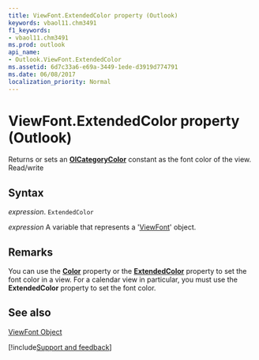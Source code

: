 ```yaml
---
title: ViewFont.ExtendedColor property (Outlook)
keywords: vbaol11.chm3491
f1_keywords:
- vbaol11.chm3491
ms.prod: outlook
api_name:
- Outlook.ViewFont.ExtendedColor
ms.assetid: 6d7c33a6-e69a-3449-1ede-d3919d774791
ms.date: 06/08/2017
localization_priority: Normal
---
```



# ViewFont.ExtendedColor property (Outlook)

Returns or sets an **[OlCategoryColor](Outlook.OlCategoryColor.md)** constant as the font color of the view. Read/write


## Syntax

_expression_. `ExtendedColor`

_expression_ A variable that represents a '[ViewFont](Outlook.ViewFont.md)' object.


## Remarks

You can use the  **[Color](Outlook.ViewFont.Color.md)** property or the **[ExtendedColor](Outlook.ViewFont.ExtendedColor.md)** property to set the font color in a view. For a calendar view in particular, you must use the **ExtendedColor** property to set the font color.


## See also


[ViewFont Object](Outlook.ViewFont.md)

[!include[Support and feedback](~/includes/feedback-boilerplate.md)]
